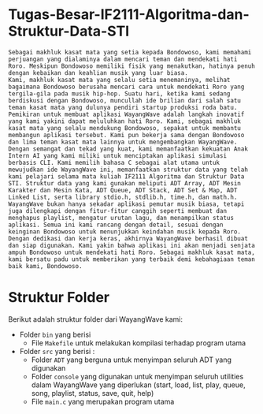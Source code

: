 # Tugas-Besar-IF2111-Algoritma-dan-Struktur-Data-STI
    Sebagai makhluk kasat mata yang setia kepada Bondowoso, kami memahami perjuangan yang dialaminya dalam mencari teman dan mendekati hati Roro. Meskipun Bondowoso memiliki fisik yang menakutkan, hatinya penuh dengan kebaikan dan keahlian musik yang luar biasa.
    Kami, makhluk kasat mata yang selalu setia menemaninya, melihat bagaimana Bondowoso berusaha mencari cara untuk mendekati Roro yang tergila-gila pada musik hip-hop. Suatu hari, ketika kami sedang berdiskusi dengan Bondowoso, muncullah ide brilian dari salah satu teman kasat mata yang dulunya pendiri startup produksi roda batu.
    Pemikiran untuk membuat aplikasi WayangWave adalah langkah inovatif yang kami yakini dapat meluluhkan hati Roro. Kami, sebagai makhluk kasat mata yang selalu mendukung Bondowoso, sepakat untuk membantu membangun aplikasi tersebut. Kami pun bekerja sama dengan Bondowoso dan lima teman kasat mata lainnya untuk mengembangkan WayangWave.
    Dengan semangat dan tekad yang kuat, kami memanfaatkan kekuatan Anak Intern AI yang kami miliki untuk menciptakan aplikasi simulasi berbasis CLI. Kami memilih bahasa C sebagai alat utama untuk mewujudkan ide WayangWave ini, memanfaatkan struktur data yang telah kami pelajari selama mata kuliah IF2111 Algoritma dan Struktur Data STI. Struktur data yang kami gunakan meliputi ADT Array, ADT Mesin Karakter dan Mesin Kata, ADT Queue, ADT Stack, ADT Set & Map, ADT Linked List, serta library stdio.h, stdlib.h, time.h, dan math.h.
    WayangWave bukan hanya sekadar aplikasi pemutar musik biasa, tetapi juga dilengkapi dengan fitur-fitur canggih seperti membuat dan menghapus playlist, mengatur urutan lagu, dan menampilkan status aplikasi. Semua ini kami rancang dengan detail, sesuai dengan keinginan Bondowoso untuk menunjukkan keindahan musik kepada Roro.
    Dengan dedikasi dan kerja keras, akhirnya WayangWave berhasil dibuat dan siap digunakan. Kami yakin bahwa aplikasi ini akan menjadi senjata ampuh Bondowoso untuk mendekati hati Roro. Sebagai makhluk kasat mata, kami bersatu padu untuk memberikan yang terbaik demi kebahagiaan teman baik kami, Bondowoso.

# Struktur Folder
Berikut adalah struktur folder dari WayangWave kami:
- Folder `bin` yang berisi
  - File `Makefile` untuk melakukan kompilasi terhadap program utama
- Folder `src` yang berisi :
  - Folder `ADT` yang berguna untuk menyimpan seluruh ADT yang digunakan
  - Folder `console` yang digunakan untuk menyimpan seluruh utilities dalam WayangWave yang diperlukan (start, load, list, play, queue, song, playlist, status, save, quit, help)
  - File `main.c` yang merupakan program utama
